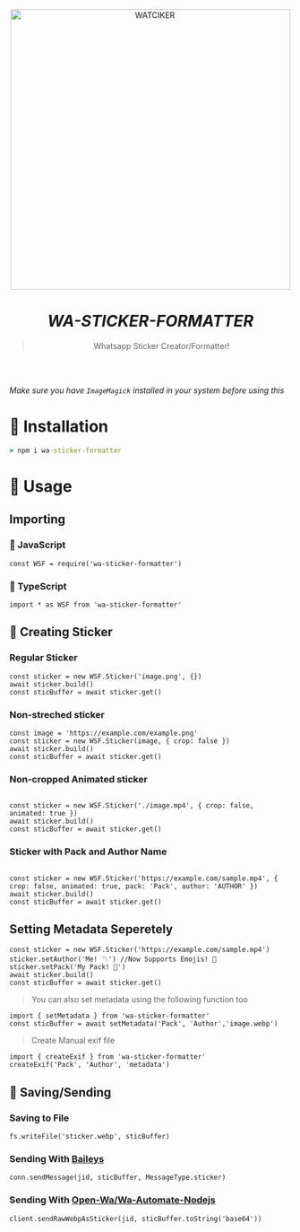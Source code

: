 <div align="center">
<img src="https://wallpapercave.com/wp/wp8493901.png" alt="WATCIKER" width="500" />

# _**WA-STICKER-FORMATTER**_

> Whatsapp Sticker Creator/Formatter!
> 
>
</div><br/>
<br/>

*Make sure you have `ImageMagick` installed in your system before using this*

# 🏮 Installation
```cmd
> npm i wa-sticker-formatter
```

# 🎋 Usage

## Importing
###  💛 JavaScript
```JS
const WSF = require('wa-sticker-formatter')
```
### 💙 TypeScript
```TS 
import * as WSF from 'wa-sticker-formatter'
```

## 🎨 Creating Sticker

### Regular Sticker

```JS
const sticker = new WSF.Sticker('image.png', {})
await sticker.build()
const sticBuffer = await sticker.get()

```

### Non-streched sticker 

```JS
const image = 'https://example.com/example.png' 
const sticker = new WSF.Sticker(image, { crop: false })
await sticker.build()
const sticBuffer = await sticker.get()

```

### Non-cropped Animated sticker 
```JS

const sticker = new WSF.Sticker('./image.mp4', { crop: false, animated: true })
await sticker.build()
const sticBuffer = await sticker.get()

```
### Sticker with Pack and Author Name

```JS

const sticker = new WSF.Sticker('https://example.com/sample.mp4', { crop: false, animated: true, pack: 'Pack', author: 'AUTHOR' })
await sticker.build()
const sticBuffer = await sticker.get()
```

## Setting Metadata Seperetely

```JS
const sticker = new WSF.Sticker('https://example.com/sample.mp4')
sticker.setAuthor('Me! 〽') //Now Supports Emojis! 🎊
sticker.setPack('My Pack! 🍱') 
await sticker.build()
const sticBuffer = await sticker.get()
```

> You can also set metadata using the following function too

```TS
import { setMetadata } from 'wa-sticker-formatter'
const sticBuffer = await setMetadata('Pack', 'Author','image.webp')
```

> Create Manual exif file 

```TS
import { createExif } from 'wa-sticker-formatter'
createExif('Pack', 'Author', 'metadata')
```

## 💌 Saving/Sending

### Saving to File
```JS
fs.writeFile('sticker.webp', sticBuffer)
```
### Sending With [Baileys](https://github.com/@adiwajshing/baileys)
```JS
conn.sendMessage(jid, sticBuffer, MessageType.sticker)
```
### Sending With [Open-Wa/Wa-Automate-Nodejs](https://github.com/open-wa/wa-automate-nodejs)

```JS 
client.sendRawWebpAsSticker(jid, sticBuffer.toString('base64'))
```



